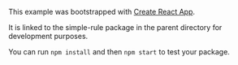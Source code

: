 This example was bootstrapped with [Create React App](https://github.com/facebook/create-react-app).

It is linked to the simple-rule package in the parent directory for development purposes.

You can run `npm install` and then `npm start` to test your package.
